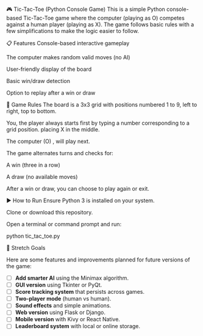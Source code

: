 🎮 Tic-Tac-Toe (Python Console Game)
This is a simple Python console-based Tic-Tac-Toe game where the computer (playing as O) competes against a human player (playing as X). The game follows basic rules with a few simplifications to make the logic easier to follow.

📋 Features
Console-based interactive gameplay

The computer makes random valid moves (no AI)

User-friendly display of the board

Basic win/draw detection

Option to replay after a win or draw

📌 Game Rules
The board is a 3x3 grid with positions numbered 1 to 9, left to right, top to bottom.

You, the player always starts first by typing a number corresponding to a grid position.
 placing X in the middle.

The computer (O) , will play next.

The game alternates turns and checks for:

A win (three in a row)

A draw (no available moves)

After a win or draw, you can choose to play again or exit.

▶️ How to Run
Ensure Python 3 is installed on your system.

Clone or download this repository.

Open a terminal or command prompt and run:

python tic_tac_toe.py


🚀 Stretch Goals

Here are some features and improvements planned for future versions of the game:

- [ ] **Add smarter AI** using the Minimax algorithm.
- [ ] **GUI version** using Tkinter or PyQt.
- [ ] **Score tracking system** that persists across games.
- [ ] **Two-player mode** (human vs human).
- [ ] **Sound effects** and simple animations.
- [ ] **Web version** using Flask or Django.
- [ ] **Mobile version** with Kivy or React Native.
- [ ] **Leaderboard system** with local or online storage.
